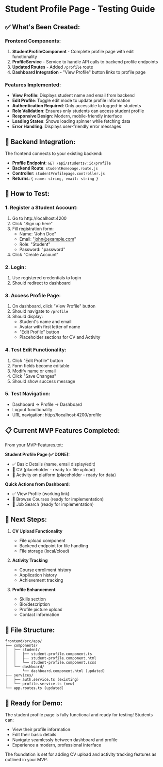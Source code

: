 # Student Profile Page - Testing Guide

## ✅ **What's Been Created:**

### **Frontend Components:**
1. **StudentProfileComponent** - Complete profile page with edit functionality
2. **ProfileService** - Service to handle API calls to backend profile endpoints
3. **Updated Routes** - Added `/profile` route
4. **Dashboard Integration** - "View Profile" button links to profile page

### **Features Implemented:**
- **View Profile**: Displays student name and email from backend
- **Edit Profile**: Toggle edit mode to update profile information
- **Authentication Required**: Only accessible to logged-in students
- **Role Validation**: Ensures only students can access student profile
- **Responsive Design**: Modern, mobile-friendly interface
- **Loading States**: Shows loading spinner while fetching data
- **Error Handling**: Displays user-friendly error messages

## 🔧 **Backend Integration:**

The frontend connects to your existing backend:
- **Profile Endpoint**: `GET /api/students/:id/profile`
- **Backend Route**: `studentHomepage.route.js` 
- **Controller**: `studentProfilepage.controller.js`
- **Returns**: `{ name: string, email: string }`

## 🧪 **How to Test:**

### **1. Register a Student Account:**
1. Go to http://localhost:4200
2. Click "Sign up here"
3. Fill registration form:
   - Name: "John Doe"
   - Email: "john@example.com"
   - Role: "Student"
   - Password: "password"
4. Click "Create Account"

### **2. Login:**
1. Use registered credentials to login
2. Should redirect to dashboard

### **3. Access Profile Page:**
1. On dashboard, click "View Profile" button
2. Should navigate to `/profile`
3. Should display:
   - Student's name and email
   - Avatar with first letter of name
   - "Edit Profile" button
   - Placeholder sections for CV and Activity

### **4. Test Edit Functionality:**
1. Click "Edit Profile" button
2. Form fields become editable
3. Modify name or email
4. Click "Save Changes"
5. Should show success message

### **5. Test Navigation:**
- Dashboard → Profile → Dashboard
- Logout functionality
- URL navigation: http://localhost:4200/profile

## 📋 **Current MVP Features Completed:**

From your MVP-Features.txt:

**Student Profile Page (✅ DONE):**
- ✅ Basic Details (name, email display/edit)
- 🔄 CV (placeholder - ready for file upload)
- 🔄 Activity on platform (placeholder - ready for data)

**Quick Actions from Dashboard:**
- ✅ View Profile (working link)
- 🔄 Browse Courses (ready for implementation)
- 🔄 Job Search (ready for implementation)

## 🚀 **Next Steps:**

1. **CV Upload Functionality**
   - File upload component
   - Backend endpoint for file handling
   - File storage (local/cloud)

2. **Activity Tracking**
   - Course enrollment history
   - Application history
   - Achievement tracking

3. **Profile Enhancement**
   - Skills section
   - Bio/description
   - Profile picture upload
   - Contact information

## 🔗 **File Structure:**

```
frontend/src/app/
├── components/
│   ├── student/
│   │   ├── student-profile.component.ts
│   │   ├── student-profile.component.html
│   │   └── student-profile.component.scss
│   └── dashboard/
│       └── dashboard.component.html (updated)
├── services/
│   ├── auth.service.ts (existing)
│   └── profile.service.ts (new)
└── app.routes.ts (updated)
```

## 🎯 **Ready for Demo:**

The student profile page is fully functional and ready for testing! Students can:
- View their profile information
- Edit their basic details
- Navigate seamlessly between dashboard and profile
- Experience a modern, professional interface

The foundation is set for adding CV upload and activity tracking features as outlined in your MVP.
